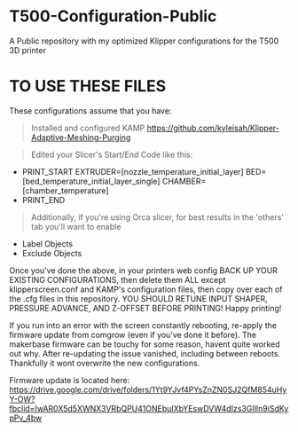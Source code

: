 # T500-Configuration-Public
A Public repository with my optimized Klipper configurations for the T500 3D printer

# TO USE THESE FILES
These configurations assume that you have:
> Installed and configured KAMP https://github.com/kyleisah/Klipper-Adaptive-Meshing-Purging

> Edited your Slicer's Start/End Code like this:
* PRINT_START EXTRUDER=[nozzle_temperature_initial_layer] BED=[bed_temperature_initial_layer_single] CHAMBER=[chamber_temperature]
* PRINT_END
> Additionally, if you're using Orca slicer, for best results in the 'others' tab you'll want to enable
* Label Objects
* Exclude Objects

Once you've done the above, in your printers web config BACK UP YOUR EXISTING CONFIGURATIONS, then delete them ALL except klipperscreen.conf and KAMP's configuration files, then copy over each of the .cfg files in this repository. YOU SHOULD RETUNE INPUT SHAPER, PRESSURE ADVANCE, AND Z-OFFSET BEFORE PRINTING! Happy printing!

If you run into an error with the screen constantly rebooting, re-apply the firmware update from comgrow (even if you've done it before). The makerbase firmware can be touchy for some reason, havent quite worked out why. After re-updating the issue vanished, including between reboots. Thankfully it wont overwrite the new configurations. 

Firmware update is located here: https://drive.google.com/drive/folders/1Yt9YJvf4PYsZnZN0SJ2QfM854uHyY-OW?fbclid=IwAR0X5d5XWNX3VRbQPU41ONEbuIXbYEswDVW4dIzs3GIlIn9iSdKypPv_4bw
